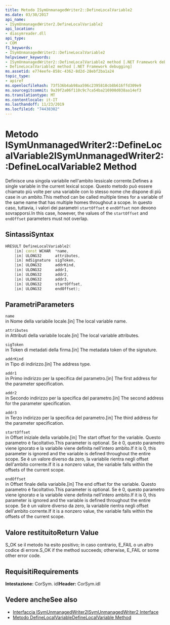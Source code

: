 ```yaml
---
title: Metodo ISymUnmanagedWriter2::DefineLocalVariable2
ms.date: 03/30/2017
api_name:
- ISymUnmanagedWriter2.DefineLocalVariable2
api_location:
- diasymreader.dll
api_type:
- COM
f1_keywords:
- ISymUnmanagedWriter2::DefineLocalVariable2
helpviewer_keywords:
- ISymUnmanagedWriter2::DefineLocalVariable2 method [.NET Framework debugging]
- DefineLocalVariable2 method [.NET Framework debugging]
ms.assetid: e774eefe-858c-4362-8d2d-28ebf2ba1a24
topic_type:
- apiref
ms.openlocfilehash: 73f536b4ab98aa596c2395810cb8b616ffd309e9
ms.sourcegitcommit: 9a39f2a06f110c9c7ca54ba216900d038aa14ef3
ms.translationtype: MT
ms.contentlocale: it-IT
ms.lasthandoff: 11/23/2019
ms.locfileid: "74438302"
---
```

# <a name="isymunmanagedwriter2definelocalvariable2-method"></a><span data-ttu-id="e6cd8-102">Metodo ISymUnmanagedWriter2::DefineLocalVariable2</span><span class="sxs-lookup"><span data-stu-id="e6cd8-102">ISymUnmanagedWriter2::DefineLocalVariable2 Method</span></span>
<span data-ttu-id="e6cd8-103">Definisce una singola variabile nell'ambito lessicale corrente.</span><span class="sxs-lookup"><span data-stu-id="e6cd8-103">Defines a single variable in the current lexical scope.</span></span> <span data-ttu-id="e6cd8-104">Questo metodo può essere chiamato più volte per una variabile con lo stesso nome che dispone di più case in un ambito.</span><span class="sxs-lookup"><span data-stu-id="e6cd8-104">This method can be called multiple times for a variable of the same name that has multiple homes throughout a scope.</span></span> <span data-ttu-id="e6cd8-105">In questo caso, tuttavia, i valori dei parametri `startOffset` e `endOffset` non devono sovrapporsi.</span><span class="sxs-lookup"><span data-stu-id="e6cd8-105">In this case, however, the values of the `startOffset` and `endOffset` parameters must not overlap.</span></span>  
  
## <a name="syntax"></a><span data-ttu-id="e6cd8-106">Sintassi</span><span class="sxs-lookup"><span data-stu-id="e6cd8-106">Syntax</span></span>  
  
```cpp  
HRESULT DefineLocalVariable2(  
    [in] const WCHAR  *name,  
    [in] ULONG32      attributes,  
    [in] mdSignature  sigToken,  
    [in] ULONG32      addrKind,  
    [in] ULONG32      addr1,  
    [in] ULONG32      addr2,  
    [in] ULONG32      addr3,  
    [in] ULONG32      startOffset,  
    [in] ULONG32      endOffset);  
```  
  
## <a name="parameters"></a><span data-ttu-id="e6cd8-107">Parametri</span><span class="sxs-lookup"><span data-stu-id="e6cd8-107">Parameters</span></span>  
 `name`  
 <span data-ttu-id="e6cd8-108">in Nome della variabile locale.</span><span class="sxs-lookup"><span data-stu-id="e6cd8-108">[in] The local variable name.</span></span>  
  
 `attributes`  
 <span data-ttu-id="e6cd8-109">in Attributi della variabile locale.</span><span class="sxs-lookup"><span data-stu-id="e6cd8-109">[in] The local variable attributes.</span></span>  
  
 `sigToken`  
 <span data-ttu-id="e6cd8-110">in Token di metadati della firma.</span><span class="sxs-lookup"><span data-stu-id="e6cd8-110">[in] The metadata token of the signature.</span></span>  
  
 `addrKind`  
 <span data-ttu-id="e6cd8-111">in Tipo di indirizzo.</span><span class="sxs-lookup"><span data-stu-id="e6cd8-111">[in] The address type.</span></span>  
  
 `addr1`  
 <span data-ttu-id="e6cd8-112">in Primo indirizzo per la specifica del parametro.</span><span class="sxs-lookup"><span data-stu-id="e6cd8-112">[in] The first address for the parameter specification.</span></span>  
  
 `addr2`  
 <span data-ttu-id="e6cd8-113">in Secondo indirizzo per la specifica del parametro.</span><span class="sxs-lookup"><span data-stu-id="e6cd8-113">[in] The second address for the parameter specification.</span></span>  
  
 `addr3`  
 <span data-ttu-id="e6cd8-114">in Terzo indirizzo per la specifica del parametro.</span><span class="sxs-lookup"><span data-stu-id="e6cd8-114">[in] The third address for the parameter specification.</span></span>  
  
 `startOffset`  
 <span data-ttu-id="e6cd8-115">in Offset iniziale della variabile.</span><span class="sxs-lookup"><span data-stu-id="e6cd8-115">[in] The start offset for the variable.</span></span> <span data-ttu-id="e6cd8-116">Questo parametro è facoltativo.</span><span class="sxs-lookup"><span data-stu-id="e6cd8-116">This parameter is optional.</span></span> <span data-ttu-id="e6cd8-117">Se è 0, questo parametro viene ignorato e la variabile viene definita nell'intero ambito.</span><span class="sxs-lookup"><span data-stu-id="e6cd8-117">If it is 0, this parameter is ignored and the variable is defined throughout the entire scope.</span></span> <span data-ttu-id="e6cd8-118">Se è un valore diverso da zero, la variabile rientra negli offset dell'ambito corrente.</span><span class="sxs-lookup"><span data-stu-id="e6cd8-118">If it is a nonzero value, the variable falls within the offsets of the current scope.</span></span>  
  
 `endOffset`  
 <span data-ttu-id="e6cd8-119">in Offset finale della variabile.</span><span class="sxs-lookup"><span data-stu-id="e6cd8-119">[in] The end offset for the variable.</span></span> <span data-ttu-id="e6cd8-120">Questo parametro è facoltativo.</span><span class="sxs-lookup"><span data-stu-id="e6cd8-120">This parameter is optional.</span></span> <span data-ttu-id="e6cd8-121">Se è 0, questo parametro viene ignorato e la variabile viene definita nell'intero ambito.</span><span class="sxs-lookup"><span data-stu-id="e6cd8-121">If it is 0, this parameter is ignored and the variable is defined throughout the entire scope.</span></span> <span data-ttu-id="e6cd8-122">Se è un valore diverso da zero, la variabile rientra negli offset dell'ambito corrente.</span><span class="sxs-lookup"><span data-stu-id="e6cd8-122">If it is a nonzero value, the variable falls within the offsets of the current scope.</span></span>  
  
## <a name="return-value"></a><span data-ttu-id="e6cd8-123">Valore restituito</span><span class="sxs-lookup"><span data-stu-id="e6cd8-123">Return Value</span></span>  
 <span data-ttu-id="e6cd8-124">S_OK se il metodo ha esito positivo; in caso contrario, E_FAIL o un altro codice di errore.</span><span class="sxs-lookup"><span data-stu-id="e6cd8-124">S_OK if the method succeeds; otherwise, E_FAIL or some other error code.</span></span>  
  
## <a name="requirements"></a><span data-ttu-id="e6cd8-125">Requisiti</span><span class="sxs-lookup"><span data-stu-id="e6cd8-125">Requirements</span></span>  
 <span data-ttu-id="e6cd8-126">**Intestazione:** CorSym. idl</span><span class="sxs-lookup"><span data-stu-id="e6cd8-126">**Header:** CorSym.idl</span></span>  
  
## <a name="see-also"></a><span data-ttu-id="e6cd8-127">Vedere anche</span><span class="sxs-lookup"><span data-stu-id="e6cd8-127">See also</span></span>

- [<span data-ttu-id="e6cd8-128">Interfaccia ISymUnmanagedWriter2</span><span class="sxs-lookup"><span data-stu-id="e6cd8-128">ISymUnmanagedWriter2 Interface</span></span>](../../../../docs/framework/unmanaged-api/diagnostics/isymunmanagedwriter2-interface.md)
- [<span data-ttu-id="e6cd8-129">Metodo DefineLocalVariable</span><span class="sxs-lookup"><span data-stu-id="e6cd8-129">DefineLocalVariable Method</span></span>](../../../../docs/framework/unmanaged-api/diagnostics/isymunmanagedwriter-definelocalvariable-method.md)
